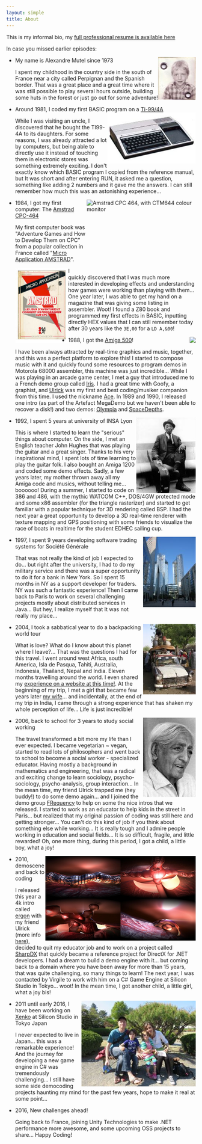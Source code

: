 ```yaml
---
layout: simple
title: About
---
```


<div class="home">
   <p>This is my informal bio, my <a href="/resume">full professional resume is available here</a></p>
   <p>In case you missed earlier episodes:</p>
   <ul class="bi-ul">
      <li>
         <i class="bi-li bi bi-person-circle"></i><img src="/images/xoofx-kid.jpg" style="float: right;"/>My name is Alexandre Mutel since 1973 
         <p class="little-voice">I spent my childhood in the country side in the south of France near a city called Perpignan and the Spanish border. That was a great place and a great time where it was still possible to play several hours outside, building some huts in the forest or just go out for some adventure!</p>
      </li>
      <li>
         <i class="bi-li bi bi-magnet"></i>Around 1981, I coded my first BASIC program on a <a href="http://en.wikipedia.org/wiki/Texas_Instruments_TI-99/4A">Ti-99/4A <img src="/images/ti-994a.jpg" alt="TI99-4a" style="float: right;"/></a>
		 <p class="little-voice">While I was visiting an uncle, I discovered that he bought the TI99-4A to its daughters. For some reasons, I was already attracted a lot by computers, but being able to directly use it instead of touching them in electronic stores was something extremely exciting. I don't exactly know which BASIC program I copied from the reference manual, but It was short and after entering RUN, it asked me a question, something like adding 2 numbers and it gave me the answers. I can still remember how much this was an astonishing experience...</p>
      </li>
      <li>
         <i class="bi-li bi bi-pc-display-horizontal"></i><a href="http://en.wikipedia.org/wiki/Amstrad_CPC" target="_blank"><img alt="Amstrad CPC 464, with CTM644 colour monitor" src="http://upload.wikimedia.org/wikipedia/commons/thumb/9/91/Amstrad_CPC464.jpg/320px-Amstrad_CPC464.jpg" style="float: right;" height="194" width="290"/></a>1984, I got my first computer: The <a href="http://en.wikipedia.org/wiki/Amstrad_CPC" target="_blank">Amstrad CPC-464</a> 
         <p class="little-voice">My first computer book was "Adventure Games and How to Develop Them on CPC" from a popular collection in France called "<a href="http://www.cpc-power.com/cpcarchives/index.php?page=articles&num=69" target="_blank">Micro Application AMSTRAD</a>".</p>
         <p class="little-voice"><img src="/images/ART_69_MA_5.jpg" style="float: left;"/>I quickly discovered that I was much more interested in developing effects and understanding how games were working than playing with them... One year later, I was able to get my hand on a magazine that was giving some listing in assembler. Woot! I found a Z80 book and programmed my first effects in BASIC, inputting directly HEX values that I can still remember today after 30 years like the <code>3E,00</code> for a <code>LD A,&00</code>!</p>
      </li>
      <li><i class="bi-li bi bi-lightning-fill"></i><img src="http://upload.wikimedia.org/wikipedia/commons/thumb/c/c3/Amiga500_system.jpg/309px-Amiga500_system.jpg" style="float: right;"/>1988, I got the <a href="http://en.wikipedia.org/wiki/Amiga_500" target="_blank">Amiga 500</a>! 
	  <p class="little-voice">I have been always attracted by real-time graphics and music, together, and this was a perfect platform to explore this! I started to compose music with it and quickly found some resources to program demos in Motorola 68000 assembler, this machine was just incredible... While I was playing in an arcade game center, I met a guy that introduced me to a French demo group called <a href="http://janeway.exotica.org.uk/author.php?id=668">Iris</a>. I had a great time with Goofy, a graphist, and <a href="https://soundcloud.com/ulrick" target="_blank">Ulrick</a> was my first and best coding/musiker companion from this time. I used the nickname <a href="http://janeway.exotica.org.uk/author.php?id=8190">Ace</a>. In 1989 and 1990, I released one intro (as part of the Artefact MegaDemo but we haven't been able to recover a disk!) and two demos: <a href="http://www.pouet.net/prod.php?which=52813">Olympia</a> and <a href="http://www.pouet.net/prod.php?which=2893">SpaceDepths</a>.</p>
	  </li>
      <li>
         <i class="bi-li bi bi-mortarboard-fill"></i><a href="http://en.wikipedia.org/wiki/Mississippi_John_Hurt" target="_blank"><img src="/images/MississippiJohnHurt.jpg" style="float: right;"/></a>1992, I spent 5 years at university of INSA Lyon
         <p class="little-voice">This is where I started to learn the "serious" things about computer. On the side, I met an English teacher John Hughes that was playing the guitar and a great singer. Thanks to his very inspirational mind, I spent lots of time learning to play the guitar folk. I also bought an Amiga 1200 and coded some demo effects. Sadly, a few years later, my mother thrown away all my Amiga code and musics, without telling me... boooooo! During a summer, I started to code on 386 and 486, with the mythic WATCOM C++, DOS/4GW protected mode and some x86 assembler (for the triangle rasterizer) and started to get familiar with a popular technique for 3D rendering called BSP. I had the next year a great opportunity to develop a 3D real-time renderer with texture mapping and GPS positioning with some friends to visualize the race of boats in realtime for the student EDHEC sailing cup.</p>
      </li>
      <li>
         <i class="bi-li bi bi-bank2"></i><img src="/images/sg.jpg" style="float: right;"/>1997, I spent 9 years developing software trading systems for Société Générale
         <p class="little-voice">That was not really the kind of job I expected to do... but right after the university, I had to do my military service and there was a super opportunity to do it for a bank in New York. So I spent 15 months in NY as a support developer for traders. NY was such a fantastic experience! Then I came back to Paris to work on several challenging projects mostly about distributed services in Java... But hey, I realize myself that It was not really my place...</p>
      </li>	  
      <li>
         <i class="bi-li bi bi-airplane-fill"></i><a href="http://www.diteoo.com/" target="_blank"><img src="/images/TaxiBrousseInDjeneMali.jpg" style="float: right;"/></a>2004, I took a sabbatical year to do a backpacking world tour 
         <p class="little-voice">What is love? What do I know about this planet where I leave?... That was the questions I had for this travel. I went around west Africa, south America, Isla de Pasqua, Tahiti, Australia, Indonesia, Thailand, Nepal and India. Eleven months travelling around the world. I even shared my <a href="http://www.diteoo.com/" target="_blank">experience on a website at this time!</a>. At the beginning of my trip, I met a girl that became few years later <a href="http://www.mariechotek.com" target="_blank">my wife</a>... and incidentally, at the end of my trip in India, I came through a strong experience that has shaken my whole perception of life... Life is just incredible!</p>
      </li>	  
      <li>
         <i class="bi-li bi bi-compass"></i><a href="http://www.jkrishnamurti.org" target="_blank"><img src="/images/j_krishnamurti.jpg" style="float: right;"/></a>2006, back to school for 3 years to study social working 
         <p class="little-voice">The travel transformed a bit more my life than I ever expected. I became vegetarian ~ vegan, started to read lots of philosophers and went back to school to become a social worker - specialized educator. Having mostly a background in mathematics and engineering, that was a radical and exciting change to learn sociology, psycho-sociology, psycho-analysis, group interaction... In the mean time, my friend Ulrick trapped me (hey buddy!) to do some demo again... and I joined the demo group <a href="http://www.frequency.fr" target="_blank">FRequency</a> to help on some the nice intros that we released. I started to work as an educator to help kids in the street in Paris... but realized that my original passion of coding was still here and getting stronger... You can't do this kind of job if you think about something else while working... It is really tough and I admire people working in education and social fields... It is so difficult, fragile, and little rewarded! Oh, one more thing, during this period, I got a child, a little boy, what a joy!</p>
      </li>	  
      <li>
         <i class="bi-li bi bi-code-slash"></i><a href="http://www.pouet.net/prod.php?which=54529" target="_blank"><img src="/images/ergon.jpg" style="float: right;"/></a>2010, demoscene and back to coding 
         <p class="little-voice">I released this year a 4k intro called <a href="http://www.pouet.net/prod.php?which=54529" target="_blank">ergon</a> with my friend Ulrick (more info <a href="{{ ref '/blog/2010/08/25/making-of-ergon-4k-pc-intro/' }}">here</a>), decided to quit my educator job and to work on a project called <a href="http://sharpdx.org">SharpDX</a> that quickly became a reference project for DirectX for .NET developers. I had a dream to build a demo engine with it... but coming back to a domain where you have been away for more than 15 years, that was quite challenging, so many things to learn! The next year, I was contacted by Virgile to work with him on a C# Game Engine at Silicon Studio in Tokyo... woot! In the mean time, I got another child, a little girl, what a joy bis!</p>
      </li>	  	 	 
      <li>
         <i class="bi-li bi bi-controller"></i><img src="/images/xoofx-family.jpg" style="float: right;"/>2011 until early 2016, I have been working on <a href="http://xenko.com" target="_blank">Xenko</a> at Silicon Studio in Tokyo Japan
         <p class="little-voice">I never expected to live in Japan... this was a remarkable experience! And the journey for developing a new game engine in C# was tremendously challenging... I still have some side democoding projects haunting my mind for the past few years, hope to make it real at some point...</p>
      </li>	  	 	 
      <li>
         <i class="bi-li bi bi-sunrise-fill"></i>2016, New challenges ahead!
         <p class="little-voice">Going back to France, joining Unity Technologies to make .NET performance more awesome, and some upcoming OSS projects to share...  Happy Coding!</p>
      </li>	  	 	 
   </ul>
</div>

